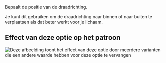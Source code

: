Bepaalt de positie van de draadrichting.

Je kunt dit gebruiken om de draadrichting naar binnen of naar buiten te verplaatsen als dat beter werkt voor je lichaam.

## Effect van deze optie op het patroon

![Deze afbeelding toont het effect van deze optie door meerdere varianten die een andere waarde hebben voor deze optie te vervangen](titan_grainlineposition_sample.svg "Effect van deze optie op het patroon")
